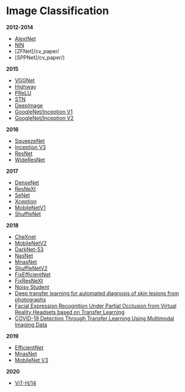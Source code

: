 # Image Classification 

**2012-2014**

- [AlextNet](/cv_paper/Review_AleXNet.md)
- [NIN](/cv_paper/)
- [ZFNet]/cv_paper/
- [SPPNet]/cv_paper/)

**2015**

- [VGGNet](/cv_paper/Review_VGGNet.md) 
- [Highway](/cv_paper/)
- [PReLU](/cv_paper/)
- [STN](/cv_paper/)
- [DeepImage](/cv_paper/)
- [GoogleNet/Inception V1](/cv_paper/)
- [GoogleNet/Inception V2](/cv_paper/)

**2016**

- [SqueezeNet](/cv_paper/Review_SqueezeNet.md)
- [Inception V3]()
- [ResNet]()
- [WideResNet]()

**2017**

- [DenseNet](/cv_paper/Review_DenseNet.md)
- [ResNeXt](/cv_paper/)
- [SeNet](/cv_paper/Review_SeNet.md)
- [Xception](/cv_paper/)
- [MobileNetV1](/cv_paper/Review_MobileNet.md)
- [ShuffleNet](/cv_paper/)

**2018**

- [CheXnet](/cv_paper/Review_CheXNet.md)
- [MobileNetV2](/cv_paper/Review_MobileNetV2.md)
- [DarkNet-53](/cv_paper/)
- [NasNet](https://arxiv.org/abs/1707.07012)
- [MnasNet](/cv_paper/)
- [ShuffleNetV2](/cv_paper/)
- [FixEfficientNet](/cv_paper/)
- [FixResNeXt ](/cv_paper/)
- [Noisy Student](/cv_paper/Review_NoisyStudent)
- [Deep transfer learning for automated diagnosis of skin lesions from photographs](https://arxiv.org/abs/2011.04475v3)
- [Facial Expression Recognition Under Partial Occlusion from Virtual Reality Headsets based on Transfer Learning](https://arxiv.org/pdf/2008.05563v1.pdf)
- [COVID-19 Detection Through Transfer Learning Using Multimodal Imaging Data](https://ieeexplore.ieee.org/stamp/stamp.jsp?tp=&arnumber=9167243)

**2019**

- [EfficientNet](/cv_paper/review_EfficientNet.md)
- [MnasNet](/cv_paper/)
- [MobileNet V3]()


**2020**

- [ViT-H/14]()
 